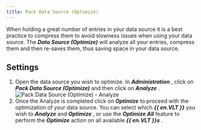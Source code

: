```yaml
---
title: Pack Data Source (Optimize)
---
```

When holding a great number of entries in your data source it is a best practice to compress them to avoid slowness issues when using your data source. The ***Data Source (Optimize)*** will analyze all your entries, compress them and then re-saves them, thus saving space in your data source. 

## Settings 

1. Open the data source you wish to optimize. In ***Administration*** , click on ***Pack Data Source (Optimize)*** &#32; and then click on ***Analyze*** .  
![Pack Data Source (Optimize) - Analyze](/img/en/rdm/windows/clip10764.png) 
1. Once the Analyze is completed click on ***Optimize*** to proceed with the optimization of your data source. You can select which ***{{ en.VLT }}*** you wish to ***Analyze*** and ***Optimize*** , or use the ***Optimize All*** feature to perform the ***Optimize*** action on all available ***{{ en.VLT }}s*** . 

